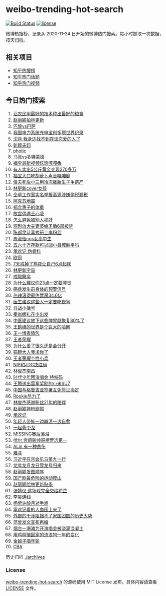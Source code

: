 # weibo-trending-hot-search

[![Build Status](https://github.com/justjavac/weibo-trending-hot-search/workflows/ci/badge.svg?branch=master)](https://github.com/justjavac/weibo-trending-hot-search/actions)
[![license](https://img.shields.io/github/license/justjavac/weibo-trending-hot-search)](https://github.com/justjavac/weibo-trending-hot-search/blob/master/LICENSE)

微博热搜榜，记录从 2020-11-24 日开始的微博热门搜索。每小时抓取一次数据，按天[归档](./archives)。

## 相关项目

- [知乎热搜榜](https://github.com/justjavac/zhihu-trending-top-search)
- [知乎热门话题](https://github.com/justjavac/zhihu-trending-hot-questions)
- [知乎热门视频](https://github.com/justjavac/zhihu-trending-hot-video)

## 今日热门搜索

<!-- BEGIN -->
<!-- 最后更新时间 Thu Apr 11 2024 04:14:24 GMT+0800 (China Standard Time) -->

1. [让农民用最好的技术种出最好的粮食](https://s.weibo.com//weibo?q=%23%E8%AE%A9%E5%86%9C%E6%B0%91%E7%94%A8%E6%9C%80%E5%A5%BD%E7%9A%84%E6%8A%80%E6%9C%AF%E7%A7%8D%E5%87%BA%E6%9C%80%E5%A5%BD%E7%9A%84%E7%B2%AE%E9%A3%9F%23&Refer=new_time)
1. [赵丽颖拍林更新](https://s.weibo.com//weibo?q=%E8%B5%B5%E4%B8%BD%E9%A2%96%E6%8B%8D%E6%9E%97%E6%9B%B4%E6%96%B0&t=31&band_rank=1&Refer=top)
1. [巴黎vs巴萨](https://s.weibo.com//weibo?q=%23%E5%B7%B4%E9%BB%8Evs%E5%B7%B4%E8%90%A8%23&t=31&band_rank=40&Refer=top)
1. [我国电力系统充电宝创多项世界纪录](https://s.weibo.com//weibo?q=%23%E6%88%91%E5%9B%BD%E7%94%B5%E5%8A%9B%E7%B3%BB%E7%BB%9F%E5%85%85%E7%94%B5%E5%AE%9D%E5%88%9B%E5%A4%9A%E9%A1%B9%E4%B8%96%E7%95%8C%E7%BA%AA%E5%BD%95%23&t=31&band_rank=3&Refer=top)
1. [沈月 我身边找不到在谈恋爱的人了](https://s.weibo.com//weibo?q=%E6%B2%88%E6%9C%88%20%E6%88%91%E8%BA%AB%E8%BE%B9%E6%89%BE%E4%B8%8D%E5%88%B0%E5%9C%A8%E8%B0%88%E6%81%8B%E7%88%B1%E7%9A%84%E4%BA%BA%E4%BA%86&t=31&band_rank=2&Refer=top)
1. [新颖夫妇](https://s.weibo.com//weibo?q=%E6%96%B0%E9%A2%96%E5%A4%AB%E5%A6%87&t=31&band_rank=6&Refer=top)
1. [photic](https://s.weibo.com//weibo?q=photic&t=31&band_rank=15&Refer=top)
1. [马竞vs多特蒙德](https://s.weibo.com//weibo?q=%23%E9%A9%AC%E7%AB%9Evs%E5%A4%9A%E7%89%B9%E8%92%99%E5%BE%B7%23&t=31&band_rank=29&Refer=top)
1. [福宝最新视频炫饭嘎嘎香](https://s.weibo.com//weibo?q=%23%E7%A6%8F%E5%AE%9D%E6%9C%80%E6%96%B0%E8%A7%86%E9%A2%91%E7%82%AB%E9%A5%AD%E5%98%8E%E5%98%8E%E9%A6%99%23&t=31&band_rank=30&Refer=top)
1. [有人卖出5公斤黄金变现270多万](https://s.weibo.com//weibo?q=%23%E6%9C%89%E4%BA%BA%E5%8D%96%E5%87%BA5%E5%85%AC%E6%96%A4%E9%BB%84%E9%87%91%E5%8F%98%E7%8E%B0270%E5%A4%9A%E4%B8%87%23&t=31&band_rank=9&Refer=top)
1. [福宝大口吃胡萝卜声音嘎嘣脆](https://s.weibo.com//weibo?q=%23%E7%A6%8F%E5%AE%9D%E5%A4%A7%E5%8F%A3%E5%90%83%E8%83%A1%E8%90%9D%E5%8D%9C%E5%A3%B0%E9%9F%B3%E5%98%8E%E5%98%A3%E8%84%86%23&t=31&band_rank=10&Refer=top)
1. [情夫死后小三用冷冻胚胎生子争遗产](https://s.weibo.com//weibo?q=%23%E6%83%85%E5%A4%AB%E6%AD%BB%E5%90%8E%E5%B0%8F%E4%B8%89%E7%94%A8%E5%86%B7%E5%86%BB%E8%83%9A%E8%83%8E%E7%94%9F%E5%AD%90%E4%BA%89%E9%81%97%E4%BA%A7%23&t=31&band_rank=12&Refer=top)
1. [林更新cover女孩](https://s.weibo.com//weibo?q=%23%E6%9E%97%E6%9B%B4%E6%96%B0cover%E5%A5%B3%E5%AD%A9%23&t=31&band_rank=13&Refer=top)
1. [仝卓工作室实名举报高源涉嫌偷税漏税](https://s.weibo.com//weibo?q=%23%E4%BB%9D%E5%8D%93%E5%B7%A5%E4%BD%9C%E5%AE%A4%E5%AE%9E%E5%90%8D%E4%B8%BE%E6%8A%A5%E9%AB%98%E6%BA%90%E6%B6%89%E5%AB%8C%E5%81%B7%E7%A8%8E%E6%BC%8F%E7%A8%8E%23&t=31&band_rank=12&Refer=top)
1. [阿克苏地震](https://s.weibo.com//weibo?q=%E9%98%BF%E5%85%8B%E8%8B%8F%E5%9C%B0%E9%9C%87&t=31&band_rank=4&Refer=top)
1. [郑合惠子的体重](https://s.weibo.com//weibo?q=%23%E9%83%91%E5%90%88%E6%83%A0%E5%AD%90%E7%9A%84%E4%BD%93%E9%87%8D%23&t=31&band_rank=13&Refer=top)
1. [故宫偶遇王心凌](https://s.weibo.com//weibo?q=%23%E6%95%85%E5%AE%AB%E5%81%B6%E9%81%87%E7%8E%8B%E5%BF%83%E5%87%8C%23&t=31&band_rank=16&Refer=top)
1. [怎么避免被别人视奸](https://s.weibo.com//weibo?q=%23%E6%80%8E%E4%B9%88%E9%81%BF%E5%85%8D%E8%A2%AB%E5%88%AB%E4%BA%BA%E8%A7%86%E5%A5%B8%23&t=31&band_rank=7&Refer=top)
1. [短剧放大夫妻婆媳矛盾6部被禁](https://s.weibo.com//weibo?q=%23%E7%9F%AD%E5%89%A7%E6%94%BE%E5%A4%A7%E5%A4%AB%E5%A6%BB%E5%A9%86%E5%AA%B3%E7%9F%9B%E7%9B%BE6%E9%83%A8%E8%A2%AB%E7%A6%81%23&t=31&band_rank=27&Refer=top)
1. [陈都灵恭喜考研上岸粉丝](https://s.weibo.com//weibo?q=%23%E9%99%88%E9%83%BD%E7%81%B5%E6%81%AD%E5%96%9C%E8%80%83%E7%A0%94%E4%B8%8A%E5%B2%B8%E7%B2%89%E4%B8%9D%23&t=31&band_rank=5&Refer=top)
1. [周淑怡cos女高中生](https://s.weibo.com//weibo?q=%23%E5%91%A8%E6%B7%91%E6%80%A1cos%E5%A5%B3%E9%AB%98%E4%B8%AD%E7%94%9F%23&t=31&band_rank=14&Refer=top)
1. [五六十万存款可以回小县城躺平吗](https://s.weibo.com//weibo?q=%23%E4%BA%94%E5%85%AD%E5%8D%81%E4%B8%87%E5%AD%98%E6%AC%BE%E5%8F%AF%E4%BB%A5%E5%9B%9E%E5%B0%8F%E5%8E%BF%E5%9F%8E%E8%BA%BA%E5%B9%B3%E5%90%97%23&t=31&band_rank=21&Refer=top)
1. [承欢记 伪骨科](https://s.weibo.com//weibo?q=%E6%89%BF%E6%AC%A2%E8%AE%B0%20%E4%BC%AA%E9%AA%A8%E7%A7%91&t=31&band_rank=17&Refer=top)
1. [欧冠](https://s.weibo.com//weibo?q=%E6%AC%A7%E5%86%A0&t=31&band_rank=50&Refer=top)
1. [7天戒掉了熬夜让自己6点起床](https://s.weibo.com//weibo?q=%237%E5%A4%A9%E6%88%92%E6%8E%89%E4%BA%86%E7%86%AC%E5%A4%9C%E8%AE%A9%E8%87%AA%E5%B7%B16%E7%82%B9%E8%B5%B7%E5%BA%8A%23&t=31&band_rank=24&Refer=top)
1. [林更新宇宙](https://s.weibo.com//weibo?q=%23%E6%9E%97%E6%9B%B4%E6%96%B0%E5%AE%87%E5%AE%99%23&t=31&band_rank=8&Refer=top)
1. [成毅舞伞](https://s.weibo.com//weibo?q=%23%E6%88%90%E6%AF%85%E8%88%9E%E4%BC%9E%23&t=31&band_rank=20&Refer=top)
1. [为什么建议你23点一定要睡觉](https://s.weibo.com//weibo?q=%23%E4%B8%BA%E4%BB%80%E4%B9%88%E5%BB%BA%E8%AE%AE%E4%BD%A023%E7%82%B9%E4%B8%80%E5%AE%9A%E8%A6%81%E7%9D%A1%E8%A7%89%23&t=31&band_rank=23&Refer=top)
1. [癌症发生前身体的预警信号](https://s.weibo.com//weibo?q=%23%E7%99%8C%E7%97%87%E5%8F%91%E7%94%9F%E5%89%8D%E8%BA%AB%E4%BD%93%E7%9A%84%E9%A2%84%E8%AD%A6%E4%BF%A1%E5%8F%B7%23&t=31&band_rank=19&Refer=top)
1. [热辣滚烫最终票房34.6亿](https://s.weibo.com//weibo?q=%23%E7%83%AD%E8%BE%A3%E6%BB%9A%E7%83%AB%E6%9C%80%E7%BB%88%E7%A5%A8%E6%88%BF34.6%E4%BA%BF%23&t=31&band_rank=16&Refer=top)
1. [医生建议这些人一定要吃夜宵](https://s.weibo.com//weibo?q=%23%E5%8C%BB%E7%94%9F%E5%BB%BA%E8%AE%AE%E8%BF%99%E4%BA%9B%E4%BA%BA%E4%B8%80%E5%AE%9A%E8%A6%81%E5%90%83%E5%A4%9C%E5%AE%B5%23&t=31&band_rank=30&Refer=top)
1. [肖战小括号](https://s.weibo.com//weibo?q=%23%E8%82%96%E6%88%98%E5%B0%8F%E6%8B%AC%E5%8F%B7%23&t=31&band_rank=18&Refer=top)
1. [秦岚娜扎花少出发](https://s.weibo.com//weibo?q=%23%E7%A7%A6%E5%B2%9A%E5%A8%9C%E6%89%8E%E8%8A%B1%E5%B0%91%E5%87%BA%E5%8F%91%23&t=31&band_rank=34&Refer=top)
1. [中医建议放下这些脾胃就恢复80%了](https://s.weibo.com//weibo?q=%23%E4%B8%AD%E5%8C%BB%E5%BB%BA%E8%AE%AE%E6%94%BE%E4%B8%8B%E8%BF%99%E4%BA%9B%E8%84%BE%E8%83%83%E5%B0%B1%E6%81%A2%E5%A4%8D80%25%E4%BA%86%23&t=31&band_rank=25&Refer=top)
1. [王鹤棣的世界是个巨大的哈圈](https://s.weibo.com//weibo?q=%23%E7%8E%8B%E9%B9%A4%E6%A3%A3%E7%9A%84%E4%B8%96%E7%95%8C%E6%98%AF%E4%B8%AA%E5%B7%A8%E5%A4%A7%E7%9A%84%E5%93%88%E5%9C%88%23&t=31&band_rank=14&Refer=top)
1. [王一博表情包](https://s.weibo.com//weibo?q=%E7%8E%8B%E4%B8%80%E5%8D%9A%E8%A1%A8%E6%83%85%E5%8C%85&t=31&band_rank=47&Refer=top)
1. [王者荣耀](https://s.weibo.com//weibo?q=%E7%8E%8B%E8%80%85%E8%8D%A3%E8%80%80&t=31&band_rank=45&Refer=top)
1. [为什么爱了很久还是会分开](https://s.weibo.com//weibo?q=%E4%B8%BA%E4%BB%80%E4%B9%88%E7%88%B1%E4%BA%86%E5%BE%88%E4%B9%85%E8%BF%98%E6%98%AF%E4%BC%9A%E5%88%86%E5%BC%80&t=31&band_rank=22&Refer=top)
1. [猫眼大人我求你了](https://s.weibo.com//weibo?q=%E7%8C%AB%E7%9C%BC%E5%A4%A7%E4%BA%BA%E6%88%91%E6%B1%82%E4%BD%A0%E4%BA%86&t=31&band_rank=44&Refer=top)
1. [王者荣耀个性小兵](https://s.weibo.com//weibo?q=%23%E7%8E%8B%E8%80%85%E8%8D%A3%E8%80%80%E4%B8%AA%E6%80%A7%E5%B0%8F%E5%85%B5%23&t=31&band_rank=46&Refer=top)
1. [NIP和JDG决胜局](https://s.weibo.com//weibo?q=%23NIP%E5%92%8CJDG%E5%86%B3%E8%83%9C%E5%B1%80%23&t=31&band_rank=49&Refer=top)
1. [林俊杰南昌](https://s.weibo.com//weibo?q=%23%E6%9E%97%E4%BF%8A%E6%9D%B0%E5%8D%97%E6%98%8C%23&t=31&band_rank=37&Refer=top)
1. [时代少年团演唱会 特权码](https://s.weibo.com//weibo?q=%E6%97%B6%E4%BB%A3%E5%B0%91%E5%B9%B4%E5%9B%A2%E6%BC%94%E5%94%B1%E4%BC%9A%20%E7%89%B9%E6%9D%83%E7%A0%81&t=31&band_rank=49&Refer=top)
1. [王腾送出雷军奖励的小米SU7](https://s.weibo.com//weibo?q=%23%E7%8E%8B%E8%85%BE%E9%80%81%E5%87%BA%E9%9B%B7%E5%86%9B%E5%A5%96%E5%8A%B1%E7%9A%84%E5%B0%8F%E7%B1%B3SU7%23&t=31&band_rank=17&Refer=top)
1. [中国与格鲁吉亚签署互免签证协定](https://s.weibo.com//weibo?q=%23%E4%B8%AD%E5%9B%BD%E4%B8%8E%E6%A0%BC%E9%B2%81%E5%90%89%E4%BA%9A%E7%AD%BE%E7%BD%B2%E4%BA%92%E5%85%8D%E7%AD%BE%E8%AF%81%E5%8D%8F%E5%AE%9A%23&t=31&band_rank=29&Refer=top)
1. [Rookie尽力了](https://s.weibo.com//weibo?q=Rookie%E5%B0%BD%E5%8A%9B%E4%BA%86&t=31&band_rank=43&Refer=top)
1. [林俊杰感谢粉丝21年的陪伴](https://s.weibo.com//weibo?q=%23%E6%9E%97%E4%BF%8A%E6%9D%B0%E6%84%9F%E8%B0%A2%E7%B2%89%E4%B8%9D21%E5%B9%B4%E7%9A%84%E9%99%AA%E4%BC%B4%23&t=31&band_rank=31&Refer=top)
1. [赵丽颖持枪剧照](https://s.weibo.com//weibo?q=%23%E8%B5%B5%E4%B8%BD%E9%A2%96%E6%8C%81%E6%9E%AA%E5%89%A7%E7%85%A7%23&t=31&band_rank=28&Refer=top)
1. [承欢记](https://s.weibo.com//weibo?q=%E6%89%BF%E6%AC%A2%E8%AE%B0&t=31&band_rank=48&Refer=top)
1. [年轻人带娃一边崩溃一边自愈](https://s.weibo.com//weibo?q=%23%E5%B9%B4%E8%BD%BB%E4%BA%BA%E5%B8%A6%E5%A8%83%E4%B8%80%E8%BE%B9%E5%B4%A9%E6%BA%83%E4%B8%80%E8%BE%B9%E8%87%AA%E6%84%88%23&t=31&band_rank=49&Refer=top)
1. [一起叠个龙](https://s.weibo.com//weibo?q=%23%E4%B8%80%E8%B5%B7%E5%8F%A0%E4%B8%AA%E9%BE%99%23&t=31&band_rank=50&Refer=top)
1. [MISSING赛后落泪](https://s.weibo.com//weibo?q=%23MISSING%E8%B5%9B%E5%90%8E%E8%90%BD%E6%B3%AA%23&t=31&band_rank=35&Refer=top)
1. [哈尔 宫崎骏帅哥榜票选第一](https://s.weibo.com//weibo?q=%E5%93%88%E5%B0%94%20%E5%AE%AB%E5%B4%8E%E9%AA%8F%E5%B8%85%E5%93%A5%E6%A6%9C%E7%A5%A8%E9%80%89%E7%AC%AC%E4%B8%80&t=31&band_rank=32&Refer=top)
1. [ALin 有一种悲伤](https://s.weibo.com//weibo?q=ALin%20%E6%9C%89%E4%B8%80%E7%A7%8D%E6%82%B2%E4%BC%A4&t=31&band_rank=26&Refer=top)
1. [难寻](https://s.weibo.com//weibo?q=%E9%9A%BE%E5%AF%BB&t=31&band_rank=36&Refer=top)
1. [习近平在京会见马英九一行](https://s.weibo.com//weibo?q=%23%E4%B9%A0%E8%BF%91%E5%B9%B3%E5%9C%A8%E4%BA%AC%E4%BC%9A%E8%A7%81%E9%A9%AC%E8%8B%B1%E4%B9%9D%E4%B8%80%E8%A1%8C%23&Refer=new_time)
1. [龙年龙月龙日雪龙号归来](https://s.weibo.com//weibo?q=%23%E9%BE%99%E5%B9%B4%E9%BE%99%E6%9C%88%E9%BE%99%E6%97%A5%E9%9B%AA%E9%BE%99%E5%8F%B7%E5%BD%92%E6%9D%A5%23&t=31&band_rank=3&Refer=top)
1. [赵丽颖发图顺序](https://s.weibo.com//weibo?q=%23%E8%B5%B5%E4%B8%BD%E9%A2%96%E5%8F%91%E5%9B%BE%E9%A1%BA%E5%BA%8F%23&t=31&band_rank=35&Refer=top)
1. [国产剧最危险的运动爬山](https://s.weibo.com//weibo?q=%23%E5%9B%BD%E4%BA%A7%E5%89%A7%E6%9C%80%E5%8D%B1%E9%99%A9%E7%9A%84%E8%BF%90%E5%8A%A8%E7%88%AC%E5%B1%B1%23&t=31&band_rank=37&Refer=top)
1. [赵丽颖给林更新贴条](https://s.weibo.com//weibo?q=%23%E8%B5%B5%E4%B8%BD%E9%A2%96%E7%BB%99%E6%9E%97%E6%9B%B4%E6%96%B0%E8%B4%B4%E6%9D%A1%23&t=31&band_rank=16&Refer=top)
1. [张婧仪 这场戏完全交给花芷](https://s.weibo.com//weibo?q=%E5%BC%A0%E5%A9%A7%E4%BB%AA%20%E8%BF%99%E5%9C%BA%E6%88%8F%E5%AE%8C%E5%85%A8%E4%BA%A4%E7%BB%99%E8%8A%B1%E8%8A%B7&t=31&band_rank=33&Refer=top)
1. [李昊连线](https://s.weibo.com//weibo?q=%E6%9D%8E%E6%98%8A%E8%BF%9E%E7%BA%BF&t=31&band_rank=42&Refer=top)
1. [杨紫许龄月对手戏](https://s.weibo.com//weibo?q=%23%E6%9D%A8%E7%B4%AB%E8%AE%B8%E9%BE%84%E6%9C%88%E5%AF%B9%E6%89%8B%E6%88%8F%23&t=31&band_rank=32&Refer=top)
1. [承欢记看的人血压上来了](https://s.weibo.com//weibo?q=%E6%89%BF%E6%AC%A2%E8%AE%B0%E7%9C%8B%E7%9A%84%E4%BA%BA%E8%A1%80%E5%8E%8B%E4%B8%8A%E6%9D%A5%E4%BA%86&t=31&band_rank=36&Refer=top)
1. [外部的干涉阻挡不了家国团圆的历史大势](https://s.weibo.com//weibo?q=%23%E5%A4%96%E9%83%A8%E7%9A%84%E5%B9%B2%E6%B6%89%E9%98%BB%E6%8C%A1%E4%B8%8D%E4%BA%86%E5%AE%B6%E5%9B%BD%E5%9B%A2%E5%9C%86%E7%9A%84%E5%8E%86%E5%8F%B2%E5%A4%A7%E5%8A%BF%23&Refer=new_time)
1. [范曾发文宣布再婚](https://s.weibo.com//weibo?q=%E8%8C%83%E6%9B%BE%E5%8F%91%E6%96%87%E5%AE%A3%E5%B8%83%E5%86%8D%E5%A9%9A&t=31&band_rank=11&Refer=top)
1. [烟台一海滩为开演唱会被浇灌混凝土](https://s.weibo.com//weibo?q=%23%E7%83%9F%E5%8F%B0%E4%B8%80%E6%B5%B7%E6%BB%A9%E4%B8%BA%E5%BC%80%E6%BC%94%E5%94%B1%E4%BC%9A%E8%A2%AB%E6%B5%87%E7%81%8C%E6%B7%B7%E5%87%9D%E5%9C%9F%23&t=31&band_rank=38&Refer=top)
1. [用鸡柳骗回家的流浪狗一年的变化](https://s.weibo.com//weibo?q=%23%E7%94%A8%E9%B8%A1%E6%9F%B3%E9%AA%97%E5%9B%9E%E5%AE%B6%E7%9A%84%E6%B5%81%E6%B5%AA%E7%8B%97%E4%B8%80%E5%B9%B4%E7%9A%84%E5%8F%98%E5%8C%96%23&t=31&band_rank=39&Refer=top)
1. [金娘子唱年轮](https://s.weibo.com//weibo?q=%E9%87%91%E5%A8%98%E5%AD%90%E5%94%B1%E5%B9%B4%E8%BD%AE&t=31&band_rank=41&Refer=top)
1. [CBA](https://s.weibo.com//weibo?q=CBA&t=31&band_rank=50&Refer=top)

<!-- END -->

历史归档 [./archives](./archives)

### License

[weibo-trending-hot-search](https://github.com/justjavac/weibo-trending-hot-search) 的源码使用 MIT License
发布。具体内容请查看 [LICENSE](./LICENSE) 文件。
